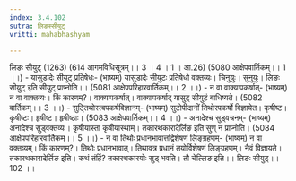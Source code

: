 ```yaml
---
index: 3.4.102
sutra: लिङस्सीयुट्
vritti: mahabhashyam

---
```

 लिङः सीयुट् (1263) (614 आगमविधिसूत्रम्।। 3 । 4 । 1 । आ.26) (5080 आक्षेपवार्तिकम्।। 1 ।।) - यासुडादेः सीयुट् प्रतिषेधः- (भाष्यम्) यासुडादेः सीयुटः प्रतिषेधो वक्तव्यः। चिनुयुः। सुनुयुः। लिङः सीयुट् इति सीयुट् प्राप्नोति।। (5081 आक्षेपपरिहारवार्तिकम्।। 2 ।।) - न वा वाक्यापकर्षात्- (भाष्यम्) न वा वाक्तव्यः। किं कारणम्?। वाक्यापकर्षात्। वाक्यापकर्षाद् यासुट् सीयुटं बाधिष्यते। (5082 वार्तिकम्।। 3 ।।) - सुट्तिथोस्त्वपकर्षविज्ञानम्- (भाष्यम्) सुटोपीदानीं तिथोरपकर्षो विज्ञायेत। कृषीष्ट। कृषीष्टः। हृषीष्ट। हृषीष्ठाः। (5083 आक्षेपवार्तिकम्।। 4 ।।) - अनादेश्च सुड्वचनम्- (भाष्यम्) अनादेश्च सुड्वक्तव्यः। कृषीयास्तां कृषीयास्थाम्। तकारथकारादेर्लिङ इति सुण् न प्राप्नोति। (5084 आक्षेपपरिहारवार्तिकम्।। 5 ।।) - न वा तिथोः प्रधानभावात्तद्विशेषणं लिङ्ग्रहणम्- (भाष्यम्) न वा वक्तव्यम्। किं कारणम्?। तिथोः प्रधानभावात्। तिथावत्र प्रधानं तयोर्विशेषणं लिङ्ग्रहणम्। नैवं विज्ञायते। तकारथकारादेर्लिङ इति। कथं तंर्हि? तकारथकारयोः सुड् भवति। तौ चेल्लिङ इति।। लिङः सीयुट्।। 102 ।। 